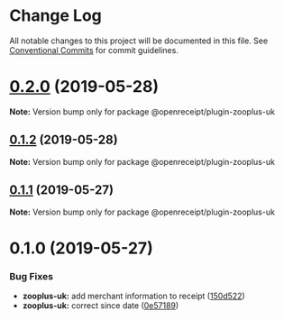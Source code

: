 # Change Log

All notable changes to this project will be documented in this file.
See [Conventional Commits](https://conventionalcommits.org) for commit guidelines.

# [0.2.0](https://github.com/openreceipt/source/compare/v0.1.2...v0.2.0) (2019-05-28)

**Note:** Version bump only for package @openreceipt/plugin-zooplus-uk





## [0.1.2](https://github.com/openreceipt/source/compare/v0.1.1...v0.1.2) (2019-05-28)

**Note:** Version bump only for package @openreceipt/plugin-zooplus-uk





## [0.1.1](https://github.com/openreceipt/source/compare/v0.1.0...v0.1.1) (2019-05-27)

**Note:** Version bump only for package @openreceipt/plugin-zooplus-uk





# 0.1.0 (2019-05-27)


### Bug Fixes

* **zooplus-uk:** add merchant information to receipt ([150d522](https://github.com/openreceipt/source/commit/150d522))
* **zooplus-uk:** correct since date ([0e57189](https://github.com/openreceipt/source/commit/0e57189))

